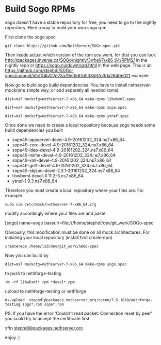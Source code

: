 # Build Sogo RPMs

sogo doesn't have a stable repository for free, you need to go to the nightly repository. Here a way to build your own sogo rpm

First clone the sogo spec

  `git clone https://github.com/NethServer/SOGo-spec.git`
  
Then inside adjust which version of the rpm you want, for that you can look http://packages.inverse.ca/SOGo/nightly/3/rhel/7/x86_64/RPMS/ in the nightly repo or https://sogo.nu/download.html in the web page. This is an https://github.com/stephdl/SOGo-spec/commit/5fcf04b0f7e73a79e0567d533597d3da2640e021 example 

Now go to build sogo build dependencies. You have to install nethserver-mock(one simple way, or add separatly all needed rpms)

  `dist=ns7 mockcfg=nethserver-7-x86_64 make-rpms libwbxml.spec`

  `dist=ns7 mockcfg=nethserver-7-x86_64 make-rpms sope.spec`

  `dist=ns7 mockcfg=nethserver-7-x86_64 make-rpms ytnef.spec`

Once done we need to create a local repository because sogo needs some build dependencies you built  

* sope49-appserver-devel-4.9-20161202_324.ns7.x86_64
* sope49-core-devel-4.9-20161202_324.ns7.x86_64
* sope49-ldap-devel-4.9-20161202_324.ns7.x86_64
* sope49-mime-devel-4.9-20161202_324.ns7.x86_64
* sope49-xml-devel-4.9-20161202_324.ns7.x86_64
* sope49-gdl1-devel-4.9-20161202_324.ns7.x86_64
* sope49-sbjson-devel-2.3.1-20161202_324.ns7.x86_64
* libwbxml-devel-0.11.2-3.ns7.x86_64
* ytnef-1.9.3.ns7.x86_64

Therefore you must create a local repository where your files are. For example

  `sudo vim /etc/mock/nethserver-7-x86_64.cfg`

modify accordingly where your files are and paste 

  [sogo]
  name=sogo
  baseurl=file:///home/stephdl/dev/git_work/SOGo-spec

Obviously, this modification must be done on all mock architectures. For initiating your local repository (install first createrepo)

  `createrepo /home/lsd/dev/git_work/SOGo-spec`

Now you can build by

  `dist=ns7 mockcfg=nethserver-7-x86_64 make-rpms sogo.spec`

to push to nethforge-testing

`rm -rf libwbxml*.rpm *devel*.rpm`

upload to nethforge-testing or nethforge

`ns-upload  stephdl@packages.nethserver.org:nscom/7.6.1810/nethforge-testing sogo*.rpm sope*.rpm`

PS: if you have the error 'Couldn't read packet: Connection reset by peer' you could try to accept the certificate first

  sftp stephdl@packages.nethserver.org

enjoy :)
